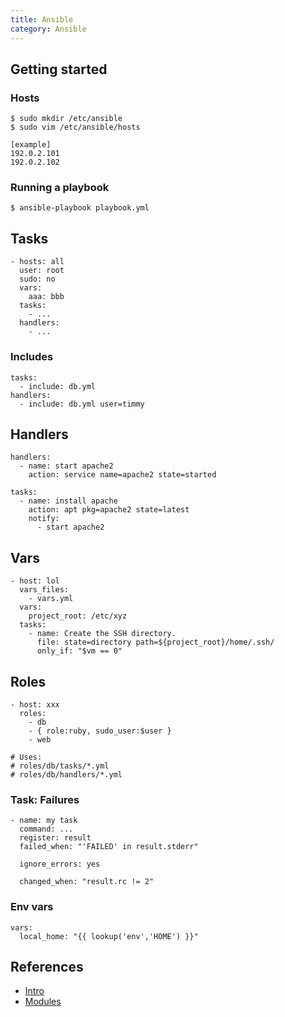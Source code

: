 ```yaml
---
title: Ansible
category: Ansible
---
```



## Getting started

### Hosts

    $ sudo mkdir /etc/ansible
    $ sudo vim /etc/ansible/hosts

    [example]
    192.0.2.101
    192.0.2.102

### Running a playbook

    $ ansible-playbook playbook.yml

## Tasks

    - hosts: all
      user: root
      sudo: no
      vars:
        aaa: bbb
      tasks:
        - ...
      handlers:
        - ...

### Includes

    tasks:
      - include: db.yml
    handlers:
      - include: db.yml user=timmy

## Handlers

    handlers:
      - name: start apache2
        action: service name=apache2 state=started

    tasks:
      - name: install apache
        action: apt pkg=apache2 state=latest
        notify:
          - start apache2

## Vars

    - host: lol
      vars_files:
        - vars.yml
      vars:
        project_root: /etc/xyz
      tasks:
        - name: Create the SSH directory.
          file: state=directory path=${project_root}/home/.ssh/
          only_if: "$vm == 0"

## Roles

    - host: xxx
      roles:
        - db
        - { role:ruby, sudo_user:$user }
        - web

    # Uses:
    # roles/db/tasks/*.yml
    # roles/db/handlers/*.yml

### Task: Failures

    - name: my task
      command: ...
      register: result
      failed_when: "'FAILED' in result.stderr"

      ignore_errors: yes

      changed_when: "result.rc != 2"

### Env vars

    vars:
      local_home: "{{ lookup('env','HOME') }}"

## References

  * [Intro](http://www.ansibleworks.com/docs/intro_configuration.html)
  * [Modules](http://www.ansibleworks.com/docs/modules.html)

